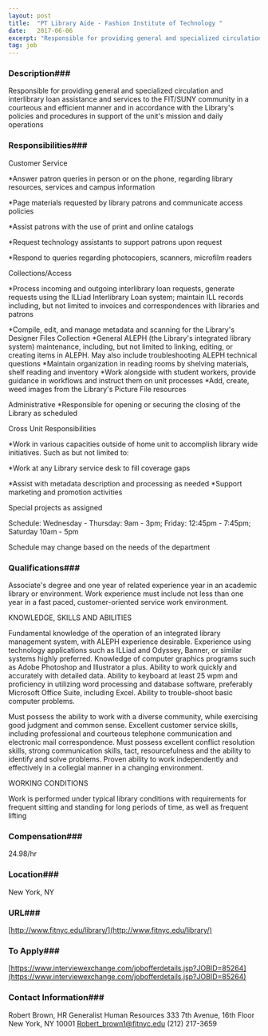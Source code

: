 ```yaml
---
layout: post
title:  "PT Library Aide - Fashion Institute of Technology "
date:   2017-06-06
excerpt: "Responsible for providing general and specialized circulation and interlibrary loan assistance and services to the FIT/SUNY community in a courteous and efficient manner and in accordance with the Library's policies and procedures in support of the unit's mission and daily operations"
tag: job
---
```


### Description###

Responsible for providing general and specialized circulation and interlibrary loan assistance and services to the FIT/SUNY community in a courteous and efficient manner and in accordance with the Library's policies and procedures in support of the unit's mission and daily operations


### Responsibilities###

Customer Service

*Answer patron queries in person or on the phone, regarding library resources, services and campus information

*Page materials requested by library patrons and communicate access policies

*Assist patrons with the use of print and online catalogs

*Request technology assistants to support patrons upon request

*Respond to queries regarding photocopiers, scanners, microfilm readers

Collections/Access

*Process incoming and outgoing interlibrary loan requests, generate requests using the ILLiad Interlibrary Loan system; maintain ILL records including, but not limited to invoices and correspondences with libraries and patrons

*Compile, edit, and manage metadata and scanning for the Library's Designer Files Collection
 *General ALEPH (the Library's integrated library system) maintenance, including, but not limited to linking, editing, or creating items in ALEPH. May also include troubleshooting ALEPH technical questions
 *Maintain organization in reading rooms by shelving materials, shelf reading and inventory
 *Work alongside with student workers, provide guidance in workflows and instruct them on unit processes
 *Add, create, weed images from the Library's Picture File resources

Administrative
 *Responsible for opening or securing the closing of the Library as scheduled

Cross Unit Responsibilities

*Work in various capacities outside of home unit to accomplish library wide initiatives. Such as but not limited to:

*Work at any Library service desk to fill coverage gaps

*Assist with metadata description and processing as needed
 *Support marketing and promotion activities

Special projects as assigned

Schedule: Wednesday - Thursday: 9am - 3pm; Friday: 12:45pm - 7:45pm; Saturday 10am - 5pm

Schedule may change based on the needs of the department


### Qualifications###

Associate's degree and one year of related experience year in an academic library or environment. Work experience must include not less than one year in a fast paced, customer-oriented service work environment.

KNOWLEDGE, SKILLS AND ABILITIES

Fundamental knowledge of the operation of an integrated library management system, with ALEPH experience desirable. Experience using technology applications such as ILLiad and Odyssey, Banner, or similar systems highly preferred. Knowledge of computer graphics programs such as Adobe Photoshop and Illustrator a plus. Ability to work quickly and accurately with detailed data.  Ability to keyboard at least 25 wpm and proficiency in utilizing word processing and database software, preferably Microsoft Office Suite, including Excel.  Ability to trouble-shoot basic computer problems.

Must possess the ability to work with a diverse community, while exercising good judgment and common sense. Excellent customer service skills, including professional and courteous telephone communication and electronic mail correspondence. Must possess excellent conflict resolution skills, strong communication skills, tact, resourcefulness and the ability to identify and solve problems.  Proven ability to work independently and effectively in a collegial manner in a changing environment.

WORKING CONDITIONS

Work is performed under typical library conditions with requirements for frequent sitting and standing for long periods of time, as well as frequent lifting


### Compensation###

24.98/hr


### Location###

New York, NY


### URL###

[http://www.fitnyc.edu/library/](http://www.fitnyc.edu/library/)

### To Apply###

[https://www.interviewexchange.com/jobofferdetails.jsp?JOBID=85264](https://www.interviewexchange.com/jobofferdetails.jsp?JOBID=85264)




### Contact Information###

Robert Brown, HR Generalist
Human Resources
333 7th Avenue, 16th Floor
New York, NY 10001
Robert_brown1@fitnyc.edu
(212) 217-3659

